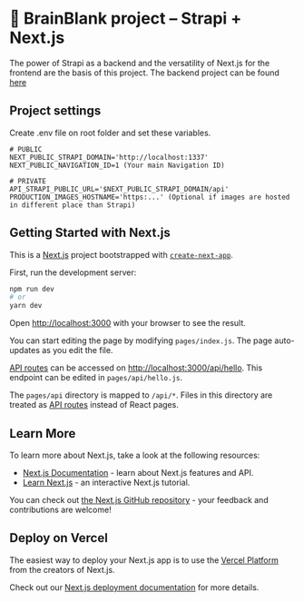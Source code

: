 # 🧠 BrainBlank project – Strapi + Next.js

The power of Strapi as a backend and the versatility of Next.js for the frontend are the basis of this project.
The backend project can be found [here](https://github.com/brainupstudio/strapi.brainblank)

## Project settings
Create .env file on root folder and set these variables.

```
# PUBLIC
NEXT_PUBLIC_STRAPI_DOMAIN='http://localhost:1337'
NEXT_PUBLIC_NAVIGATION_ID=1 (Your main Navigation ID)

# PRIVATE
API_STRAPI_PUBLIC_URL='$NEXT_PUBLIC_STRAPI_DOMAIN/api'
PRODUCTION_IMAGES_HOSTNAME='https:...' (Optional if images are hosted in different place than Strapi)
```

## Getting Started with Next.js
This is a [Next.js](https://nextjs.org/) project bootstrapped with [`create-next-app`](https://github.com/vercel/next.js/tree/canary/packages/create-next-app).

First, run the development server:

```bash
npm run dev
# or
yarn dev
```

Open [http://localhost:3000](http://localhost:3000) with your browser to see the result.

You can start editing the page by modifying `pages/index.js`. The page auto-updates as you edit the file.

[API routes](https://nextjs.org/docs/api-routes/introduction) can be accessed on [http://localhost:3000/api/hello](http://localhost:3000/api/hello). This endpoint can be edited in `pages/api/hello.js`.

The `pages/api` directory is mapped to `/api/*`. Files in this directory are treated as [API routes](https://nextjs.org/docs/api-routes/introduction) instead of React pages.

## Learn More

To learn more about Next.js, take a look at the following resources:

- [Next.js Documentation](https://nextjs.org/docs) - learn about Next.js features and API.
- [Learn Next.js](https://nextjs.org/learn) - an interactive Next.js tutorial.

You can check out [the Next.js GitHub repository](https://github.com/vercel/next.js/) - your feedback and contributions are welcome!

## Deploy on Vercel

The easiest way to deploy your Next.js app is to use the [Vercel Platform](https://vercel.com/new?utm_medium=default-template&filter=next.js&utm_source=create-next-app&utm_campaign=create-next-app-readme) from the creators of Next.js.

Check out our [Next.js deployment documentation](https://nextjs.org/docs/deployment) for more details.
